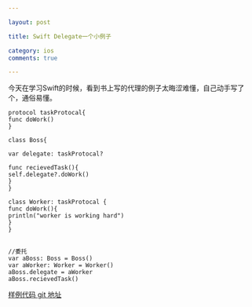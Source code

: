 ```yaml
---

layout: post

title: Swift Delegate一个小例子

category: ios
comments: true

---
```



今天在学习Swift的时候，看到书上写的代理的例子太晦涩难懂，自己动手写了个，通俗易懂。



	protocol taskProtocal{
	func doWork()
	}

	class Boss{

	var delegate: taskProtocal?

	func recievedTask(){
	self.delegate?.doWork()
	}
	}

	class Worker: taskProtocal {
	func doWork(){
	println("worker is working hard")
	}
	}


	//委托
	var aBoss: Boss = Boss()
	var aWorker: Worker = Worker()
	aBoss.delegate = aWorker
	aBoss.recievedTask()



[样例代码 git 地址][1]


  [1]: https://github.com/chris118/ios-swift-learning
